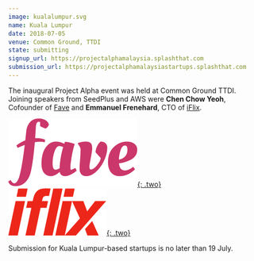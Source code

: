 ```yaml
---
image: kualalumpur.svg
name: Kuala Lumpur
date: 2018-07-05
venue: Common Ground, TTDI
state: submitting
signup_url: https://projectalphamalaysia.splashthat.com
submission_url: https://projectalphamalaysiastartups.splashthat.com
--- 
```


The inaugural Project Alpha event was held at Common Ground TTDI. Joining speakers from SeedPlus and AWS were **Chen Chow Yeoh**, Cofounder of [Fave](https://www.myfave.com/) and **Emmanuel Frenehard**, CTO of [iFlix](https://www.iflix.com/).

[![Fave](/assets/wordmark-fave.svg){: .two}](https://www.myfave.com/)
[![iFlix](/assets/wordmark-iflix.svg){: .two}](https://www.iflix.com/)

Submission for Kuala Lumpur-based startups is no later than 19 July.
